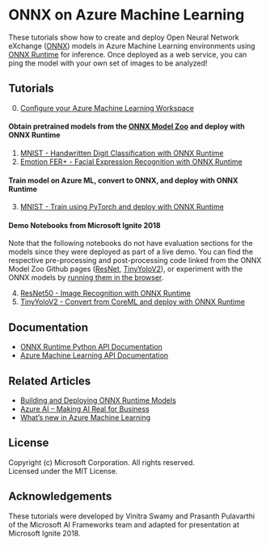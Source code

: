 ﻿# ONNX on Azure Machine Learning

These tutorials show how to create and deploy Open Neural Network eXchange ([ONNX](http://onnx.ai)) models in Azure Machine Learning environments using [ONNX Runtime](https://docs.microsoft.com/en-us/azure/machine-learning/service/how-to-build-deploy-onnx) for inference. Once deployed as a web service, you can ping the model with your own set of images to be analyzed!

## Tutorials

0. [Configure your Azure Machine Learning Workspace](../../../configuration.ipynb)

#### Obtain pretrained models from the [ONNX Model Zoo](https://github.com/onnx/models) and deploy with ONNX Runtime
1. [MNIST - Handwritten Digit Classification with ONNX Runtime](onnx-inference-mnist-deploy.ipynb)
2. [Emotion FER+ - Facial Expression Recognition with ONNX Runtime](onnx-inference-facial-expression-recognition-deploy.ipynb)

#### Train model on Azure ML, convert to ONNX, and deploy with ONNX Runtime
3. [MNIST - Train using PyTorch and deploy with ONNX Runtime](onnx-train-pytorch-aml-deploy-mnist.ipynb)

#### Demo Notebooks from Microsoft Ignite 2018
Note that the following notebooks do not have evaluation sections for the models since they were deployed as part of a live demo. You can find the respective pre-processing and post-processing code linked from the ONNX Model Zoo Github pages ([ResNet](https://github.com/onnx/models/tree/master/models/image_classification/resnet), [TinyYoloV2](https://github.com/onnx/models/tree/master/tiny_yolov2)), or experiment with the ONNX models by [running them in the browser](https://microsoft.github.io/onnxjs-demo/#/).

4. [ResNet50 - Image Recognition with ONNX Runtime](onnx-modelzoo-aml-deploy-resnet50.ipynb)
5. [TinyYoloV2 - Convert from CoreML and deploy with ONNX Runtime](onnx-convert-aml-deploy-tinyyolo.ipynb)

## Documentation
- [ONNX Runtime Python API Documentation](http://aka.ms/onnxruntime-python)
- [Azure Machine Learning API Documentation](http://aka.ms/aml-docs)

## Related Articles
- [Building and Deploying ONNX Runtime Models](https://docs.microsoft.com/en-us/azure/machine-learning/service/how-to-build-deploy-onnx)
- [Azure AI – Making AI Real for Business](https://aka.ms/aml-blog-overview)
- [What’s new in Azure Machine Learning](https://aka.ms/aml-blog-whats-new)

## License
Copyright (c) Microsoft Corporation. All rights reserved.  
Licensed under the MIT License.

## Acknowledgements
These tutorials were developed by Vinitra Swamy and Prasanth Pulavarthi of the Microsoft AI Frameworks team and adapted for presentation at Microsoft Ignite 2018.
